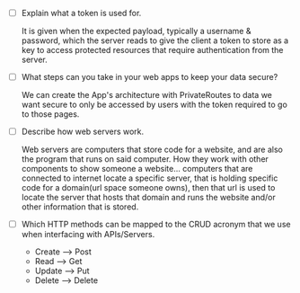 - [ ] Explain what a token is used for.

    It is given when the expected payload, typically a username & password, 
    which the server reads to give the client a token to store as a key to 
    access protected resources that require authentication from the server.

- [ ] What steps can you take in your web apps to keep your data secure?

    We can create the App's architecture with PrivateRoutes to data we want 
    secure to only be accessed by users with the token required to go to those pages.


- [ ] Describe how web servers work.

    Web servers are computers that store code for a website, and  are also the program 
    that runs on said computer. How they work with other components to show someone a 
    website... computers that are connected to internet locate a specific server, that 
    is holding specific code for a domain(url space someone owns), then that url is used 
    to locate the server that hosts that domain and runs the website and/or other information that is stored.


- [ ] Which HTTP methods can be mapped to the CRUD acronym that we use when interfacing with APIs/Servers.

    - Create --> Post
    - Read --> Get
    - Update --> Put
    - Delete --> Delete